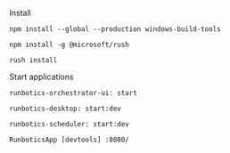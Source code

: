 

Install

`npm install --global --production windows-build-tools`

`npm install -g @microsoft/rush`

`rush install`


Start applications

`runbotics-orchestrator-ui: start`

`runbotics-desktop: start:dev`

`runbotics-scheduler: start:dev`

`RunboticsApp [devtools] :8080/`